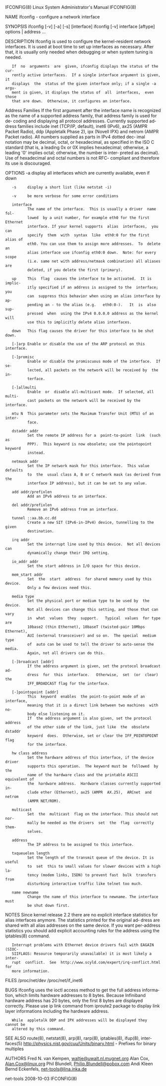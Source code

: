 IFCONFIG(8)           Linux System Administrator's Manual          IFCONFIG(8)

NAME
       ifconfig - configure a network interface

SYNOPSIS
       ifconfig [-v] [-a] [-s] [interface]
       ifconfig [-v] interface [aftype] options | address ...

DESCRIPTION
       Ifconfig  is  used to configure the kernel-resident network interfaces.
       It is used at boot time to set up interfaces as necessary.  After that,
       it is usually only needed when  debugging  or  when  system  tuning  is
       needed.

       If  no  arguments  are  given, ifconfig displays the status of the cur‐
       rently active interfaces.  If a single interface argument is given,  it
       displays  the  status of the given interface only; if a single -a argu‐
       ment is given, it displays the status of  all  interfaces,  even  those
       that are down.  Otherwise, it configures an interface.

Address Families
       If  the  first  argument  after the interface name is recognized as the
       name of a supported address family, that address family is used for de‐
       coding and displaying all protocol addresses.  Currently supported  ad‐
       dress families include inet (TCP/IP, default), inet6 (IPv6), ax25 (AMPR
       Packet  Radio),  ddp  (Appletalk  Phase 2), ipx (Novell IPX) and netrom
       (AMPR Packet radio).  All numbers supplied as parts in IPv4 dotted dec‐
       imal notation may be decimal, octal, or hexadecimal,  as  specified  in
       the  ISO  C  standard (that is, a leading 0x or 0X implies hexadecimal;
       otherwise, a leading '0' implies octal; otherwise, the number is inter‐
       preted as decimal). Use of hexadecimal and octal numbers  is  not  RFC-
       compliant and therefore its use is discouraged.

OPTIONS
       -a     display  all  interfaces  which are currently available, even if
              down

       -s     display a short list (like netstat -i)

       -v     be more verbose for some error conditions

       interface
              The name of the interface.  This is usually a driver  name  fol‐
              lowed  by a unit number, for example eth0 for the first Ethernet
              interface. If your kernel supports  alias  interfaces,  you  can
              specify  them  with  syntax  like  eth0:0 for the first alias of
              eth0. You can use them to assign more addresses.  To  delete  an
              alias interface use ifconfig eth0:0 down.  Note: for every scope
              (i.e. same net with address/netmask combination) all aliases are
              deleted, if you delete the first (primary).

       up     This  flag  causes the interface to be activated.  It is implic‐
              itly specified if an address is assigned to the  interface;  you
              can  suppress this behavior when using an alias interface by ap‐
              pending an - to the alias (e.g.   eth0:0-).   It  is  also  sup‐
              pressed  when  using the IPv4 0.0.0.0 address as the kernel will
              use this to implicitly delete alias interfaces.

       down   This flag causes the driver for this interface to be shut down.

       [-]arp Enable or disable the use of the ARP protocol on this interface.

       [-]promisc
              Enable or disable the promiscuous mode of the interface.  If se‐
              lected, all packets on the network will be received by  the  in‐
              terface.

       [-]allmulti
              Enable  or  disable all-multicast mode.  If selected, all multi‐
              cast packets on the network will be received by the interface.

       mtu N  This parameter sets the Maximum Transfer Unit (MTU) of an inter‐
              face.

       dstaddr addr
              Set the remote IP address for a  point-to-point  link  (such  as
              PPP).  This keyword is now obsolete; use the pointopoint keyword
              instead.

       netmask addr
              Set the IP network mask for this interface.  This value defaults
              to  the  usual class A, B or C network mask (as derived from the
              interface IP address), but it can be set to any value.

       add addr/prefixlen
              Add an IPv6 address to an interface.

       del addr/prefixlen
              Remove an IPv6 address from an interface.

       tunnel ::aa.bb.cc.dd
              Create a new SIT (IPv6-in-IPv4) device, tunnelling to the  given
              destination.

       irq addr
              Set the interrupt line used by this device.  Not all devices can
              dynamically change their IRQ setting.

       io_addr addr
              Set the start address in I/O space for this device.

       mem_start addr
              Set  the  start  address  for shared memory used by this device.
              Only a few devices need this.

       media type
              Set the physical port or medium type to be used by  the  device.
              Not all devices can change this setting, and those that can vary
              in  what  values  they  support.   Typical  values  for type are
              10base2 (thin Ethernet), 10baseT (twisted-pair 10Mbps Ethernet),
              AUI (external transceiver) and so on.  The special  medium  type
              of  auto can be used to tell the driver to auto-sense the media.
              Again, not all drivers can do this.

       [-]broadcast [addr]
              If the address argument is given, set the protocol broadcast ad‐
              dress  for  this  interface.   Otherwise,  set  (or  clear)  the
              IFF_BROADCAST flag for the interface.

       [-]pointopoint [addr]
              This  keyword  enables  the point-to-point mode of an interface,
              meaning that it is a direct link between two machines  with  no‐
              body else listening on it.
              If  the address argument is also given, set the protocol address
              of the other side of the link, just like  the  obsolete  dstaddr
              keyword  does.  Otherwise, set or clear the IFF_POINTOPOINT flag
              for the interface.

       hw class address
              Set the hardware address of this interface, if the device driver
              supports this operation.  The keyword must be  followed  by  the
              name of the hardware class and the printable ASCII equivalent of
              the  hardware address.  Hardware classes currently supported in‐
              clude ether (Ethernet), ax25 (AMPR  AX.25),  ARCnet  and  netrom
              (AMPR NET/ROM).

       multicast
              Set  the  multicast  flag on the interface. This should not nor‐
              mally be needed as the drivers  set  the  flag  correctly  them‐
              selves.

       address
              The IP address to be assigned to this interface.

       txqueuelen length
              Set the length of the transmit queue of the device. It is useful
              to  set  this to small values for slower devices with a high la‐
              tency (modem links, ISDN) to prevent fast  bulk  transfers  from
              disturbing interactive traffic like telnet too much.

       name newname
              Change the name of this interface to newname. The interface must
              be shut down first.

NOTES
       Since kernel release 2.2 there are no explicit interface statistics for
       alias  interfaces  anymore. The statistics printed for the original ad‐
       dress are shared with all alias addresses on the same  device.  If  you
       want  per-address  statistics  you should add explicit accounting rules
       for the address using the iptables(8) command.

       Interrupt problems with Ethernet device drivers fail with EAGAIN (SIOC‐
       SIIFLAGS: Resource temporarily unavailable) it is most likely a  inter‐
       rupt  conflict.  See  http://www.scyld.com/expert/irq-conflict.html for
       more information.

FILES
       /proc/net/dev
       /proc/net/if_inet6

BUGS
       Ifconfig uses the ioctl access method to get the full address  informa‐
       tion,  which  limits hardware addresses to 8 bytes.  Because Infiniband
       hardware address has 20 bytes, only the first  8  bytes  are  displayed
       correctly.  Please use ip link command from iproute2 package to display
       link layer informations including the hardware address.

       While  appletalk DDP and IPX addresses will be displayed they cannot be
       altered by this command.

SEE ALSO
       route(8), netstat(8), arp(8),  rarp(8),  iptables(8),  ifup(8),  inter‐
       faces(5)
       http://physics.nist.gov/cuu/Units/binary.html  -  Prefixes  for  binary
       multiples

AUTHORS
       Fred N. van Kempen, <waltje@uwalt.nl.mugnet.org>
       Alan Cox, <Alan.Cox@linux.org>
       Phil Blundell, <Philip.Blundell@pobox.com>
       Andi Kleen
       Bernd Eckenfels, <net-tools@lina.inka.de>

net-tools                         2008-10-03                       IFCONFIG(8)

